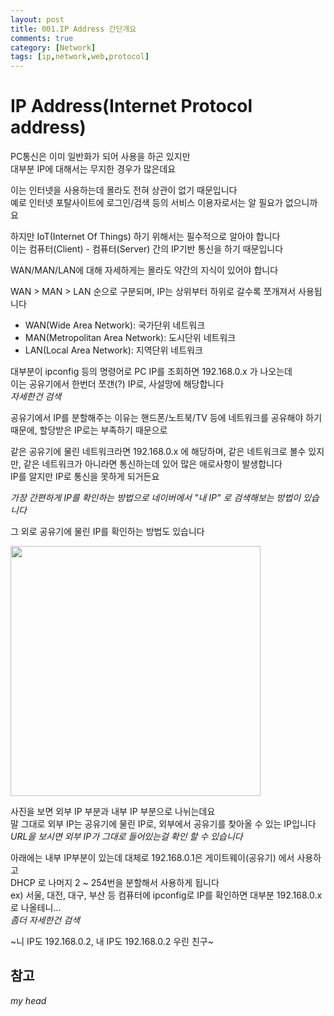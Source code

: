 ```yaml
---
layout: post
title: 001.IP Address 간단개요
comments: true
category: [Network]
tags: [ip,network,web,protocol]
---
```


# IP Address(Internet Protocol address)

PC통신은 이미 일반화가 되어 사용을 하곤 있지만   
대부분 IP에 대해서는 무지한 경우가 많은데요   

이는 인터넷을 사용하는데 몰라도 전혀 상관이 없기 때문입니다   
예로 인터넷 포탈사이트에 로그인/검색 등의 서비스 이용자로서는 알 필요가 없으니까요   

하지만 IoT(Internet Of Things) 하기 위해서는 필수적으로 알아야 합니다   
이는 컴퓨터(Client) - 컴퓨터(Server) 간의 IP기반 통신을 하기 때문입니다   

WAN/MAN/LAN에 대해 자세하게는 몰라도 약간의 지식이 있어야 합니다   

WAN > MAN > LAN 순으로 구분되며, IP는 상위부터 하위로 갈수록 쪼개져서 사용됩니다

- WAN(Wide Area Network): 국가단위 네트워크
- MAN(Metropolitan Area Network): 도시단위 네트워크
- LAN(Local Area Network): 지역단위 네트워크

대부분이 ipconfig 등의 명령어로 PC IP를 조회하면 192.168.0.x 가 나오는데   
이는 공유기에서 한번더 쪼갠(?) IP로, 사설망에 해당합니다   
_자세한건 검색_

공유기에서 IP를 분할해주는 이유는 핸드폰/노트북/TV 등에 네트워크를 공유해야 하기 때문에, 할당받은 IP로는 부족하기 때문으로   

같은 공유기에 물린 네트워크라면 192.168.0.x 에 해당하며, 같은 네트워크로 볼수 있지만, 같은 네트워크가 아니라면 통신하는데 있어 많은 애로사항이 발생합니다   
IP를 알지만 IP로 통신을 못하게 되거든요

_가장 간편하게 IP를 확인하는 방법으로 네이버에서 "내 IP" 로 검색해보는 방법이 있습니다_

그 외로 공유기에 물린 IP를 확인하는 방법도 있습니다

<img src="https://github.com/iot-maker-korea/iot-maker-korea.github.io/blob/master/_posts/Network/2020-06-20-001.ipaddress.png?raw=true" width="400">

사진을 보면 외부 IP 부분과 내부 IP 부분으로 나뉘는데요   
말 그대로 외부 IP는 공유기에 물린 IP로, 외부에서 공유기를 찾아올 수 있는 IP입니다   
_URL을 보시면 외부 IP가 그대로 들어있는걸 확인 할 수 있습니다_   

아래에는 내부 IP부분이 있는데 대체로 192.168.0.1은 게이트웨이(공유기) 에서 사용하고   
DHCP 로 나머지 2 ~ 254번을 분할해서 사용하게 됩니다   
ex) 서울, 대전, 대구, 부산 등 컴퓨터에 ipconfig로 IP를 확인하면 대부분 192.168.0.x로 나올테니...   
_좀더 자세한건 검색_


~니 IP도 192.168.0.2, 내 IP도 192.168.0.2 우린 친구~

## 참고
_my head_

